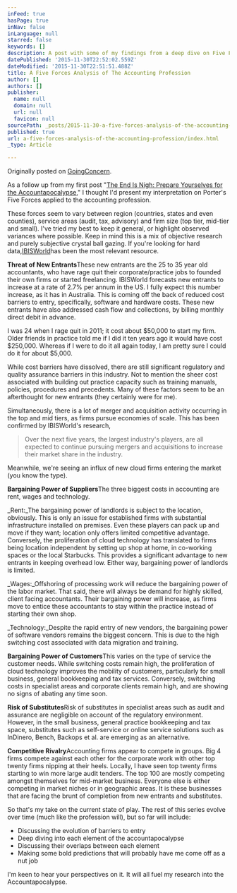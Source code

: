 ```yaml
---
inFeed: true
hasPage: true
inNav: false
inLanguage: null
starred: false
keywords: []
description: A post with some of my findings from a deep dive on Five Forces and how it impacts the future of the accounting profession.
datePublished: '2015-11-30T22:52:02.559Z'
dateModified: '2015-11-30T22:51:51.488Z'
title: A Five Forces Analysis of The Accounting Profession
author: []
authors: []
publisher:
  name: null
  domain: null
  url: null
  favicon: null
sourcePath: _posts/2015-11-30-a-five-forces-analysis-of-the-accounting-profession.md
published: true
url: a-five-forces-analysis-of-the-accounting-profession/index.html
_type: Article

---
```

Originally posted on [GoingConcern][0].

As a follow up from my first post "[The End Is Nigh: Prepare Yourselves for the Accountapocalypse][1]," I thought I'd present my interpretation on Porter's Five Forces applied to the accounting profession.

These forces seem to vary between region (countries, states and even counties), service areas (audit, tax, advisory) and firm size (top tier, mid-tier and small). I've tried my best to keep it general, or highlight observed variances where possible. Keep in mind this is a mix of objective research and purely subjective crystal ball gazing. If you're looking for hard data,[IBISWorld][2]has been the most relevant resource.

**Threat of New Entrants**These new entrants are the 25 to 35 year old accountants, who have rage quit their corporate/practice jobs to founded their own firms or started freelancing. IBISWorld forecasts new entrants to increase at a rate of 2.7% per annum in the US. I fully expect this number increase, as it has in Australia. This is coming off the back of reduced cost barriers to entry, specifically, software and hardware costs. These new entrants have also addressed cash flow and collections, by billing monthly direct debit in advance.

I was 24 when I rage quit in 2011; it cost about $50,000 to start my firm. Older friends in practice told me if I did it ten years ago it would have cost $250,000\. Whereas if I were to do it all again today, I am pretty sure I could do it for about $5,000\.

While cost barriers have dissolved, there are still significant regulatory and quality assurance barriers in this industry. Not to mention the sheer cost associated with building out practice capacity such as training manuals, policies, procedures and precedents. Many of these factors seem to be an afterthought for new entrants (they certainly were for me).

Simultaneously, there is a lot of merger and acquisition activity occurring in the top and mid tiers, as firms pursue economies of scale. This has been confirmed by IBISWorld's research,

> Over the next five years, the largest industry's players, are all expected to continue pursuing mergers and acquisitions to increase their market share in the industry.

Meanwhile, we're seeing an influx of new cloud firms entering the market (you know the type).

**Bargaining Power of Suppliers**The three biggest costs in accounting are rent, wages and technology.

_Rent:_The bargaining power of landlords is subject to the location, obviously. This is only an issue for established firms with substantial infrastructure installed on premises. Even these players can pack up and move if they want; location only offers limited competitive advantage. Conversely, the proliferation of cloud technology has translated to firms being location independent by setting up shop at home, in co-working spaces or the local Starbucks. This provides a significant advantage to new entrants in keeping overhead low. Either way, bargaining power of landlords is limited.

_Wages:_Offshoring of processing work will reduce the bargaining power of the labor market. That said, there will always be demand for highly skilled, client facing accountants. Their bargaining power will increase, as firms move to entice these accountants to stay within the practice instead of starting their own shop.

_Technology:_Despite the rapid entry of new vendors, the bargaining power of software vendors remains the biggest concern. This is due to the high switching cost associated with data migration and training.

**Bargaining Power of Customers**This varies on the type of service the customer needs. While switching costs remain high, the proliferation of cloud technology improves the mobility of customers, particularly for small business, general bookkeeping and tax services. Conversely, switching costs in specialist areas and corporate clients remain high, and are showing no signs of abating any time soon.

**Risk of Substitutes**Risk of substitutes in specialist areas such as audit and assurance are negligible on account of the regulatory environment. However, in the small business, general practice bookkeeping and tax space, substitutes such as self-service or online service solutions such as InDinero, Bench, Backops et al. are emerging as an alternative.

**Competitive Rivalry**Accounting firms appear to compete in groups. Big 4 firms compete against each other for the corporate work with other top twenty firms nipping at their heels. Locally, I have seen top twenty firms starting to win more large audit tenders. The top 100 are mostly competing amongst themselves for mid-market business. Everyone else is either competing in market niches or in geographic areas. It is these businesses that are facing the brunt of completion from new entrants and substitutes.

So that's my take on the current state of play. The rest of this series evolve over time (much like the profession will), but so far will include:

* Discussing the evolution of barriers to entry
* Deep diving into each element of the accountapocalypse
* Discussing their overlaps between each element
* Making some bold predictions that will probably have me come off as a nut job

I'm keen to hear your perspectives on it. It will all fuel my research into the Accountapocalypse.

[0]: http://goingconcern.com/post/five-forces-analysis-accounting-profession
[1]: http://goingconcern.com/post/end-nigh-prepare-yourselves-accountapocalypse
[2]: http://clients1.ibisworld.com.au/reports/us/industry/default.aspx?entid=1398